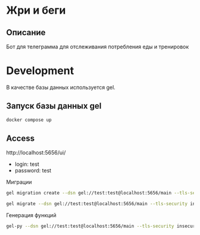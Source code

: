 # Жри и беги

## Описание

Бот для телеграмма для отслеживания потребления еды и тренировок

# Development

В качестве базы данных используется gel.

## Запуск базы данных gel

```bash
docker compose up
```

## Access

http://localhost:5656/ui/

* login: test
* password: test

Миграции

```bash
gel migration create --dsn gel://test:test@localhost:5656/main --tls-security insecure
```

```bash
gel migrate --dsn gel://test:test@localhost:5656/main --tls-security insecure
```

Генерация функций

```bash
gel-py --dsn gel://test:test@localhost:5656/main --tls-security insecure
```
